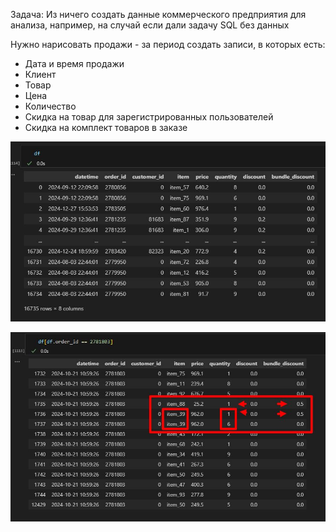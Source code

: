 Задача: Из ничего создать данные коммерческого предприятия для анализа, например, на случай если дали задачу SQL без данных

Нужно нарисовать продажи - за период создать записи, в которых есть:

- Дата и время продажи
- Клиент
- Товар
- Цена
- Количество
- Скидка на товар для зарегистрированных пользователей
- Скидка на комплект товаров в заказе

![](/zooming_up/Python_basics/commercial_data_generaton/commercial_data_generaton_1.jpg?raw=true "") 

![](/zooming_up/Python_basics/commercial_data_generaton/commercial_data_generaton_2.jpg?raw=true "") 
